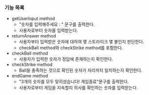 ### 기능 목록

- getUserInput method 
  - "숫자를 입력해주세요 : " 문구를 출력한다.
  - 사용자로부터 숫자를 입력받는다.
- returnAnswer method
  - 사용자부터 입력받은 숫자에 대하여 몇 스트라이크 몇 볼인지 판단한다.
  - checkBall method와 checkStrike method를 포함한다.
- checkBall method
  - 사용자가 입력한 숫자가 정답에 존재하는지 확인한다.
- checkStrike method
  - Ball을 충족하는 것으로 확인된 숫자가 자리까지 일치하는지 확인한다.
- endGame method
  - "3개의 숫자를 모두 맞히셨습니다! 게임종료"문구를 출력한다.
  - 사용자로부터 게임을 지속할지 의사를 확인하는 숫자를 입력받는다.